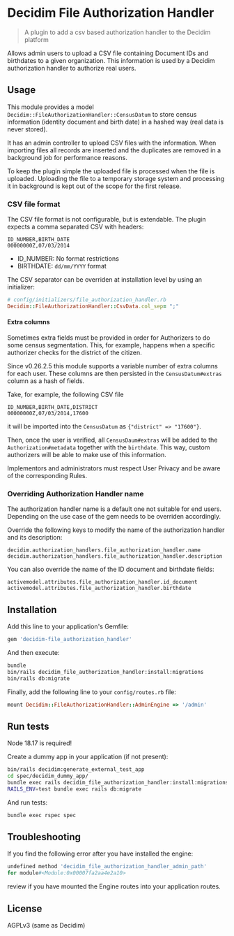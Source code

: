 # Decidim File Authorization Handler

> A plugin to add a csv based authorization handler to the Decidim platform

Allows admin users to upload a CSV file containing Document IDs and birthdates
to a given organization.
This information is used by a Decidim authorization handler to authorize real
users.

## Usage

This module provides a model `Decidim::FileAuthorizationHandler::CensusDatum`
to store census information (identity document and birth date) in a hashed way
(real data is never stored).

It has an admin controller to upload CSV files with the information. When
importing files all records are inserted and the duplicates are removed in a
background job for performance reasons.

To keep the plugin simple the uploaded file is processed when the file is
uploaded.
Uploading the file to a temporary storage system and processing it in
background is kept out of the scope for the first release.

### CSV file format

The CSV file format is not configurable, but is extendable. The plugin expects a comma separated
CSV with headers:

```console
ID_NUMBER,BIRTH_DATE
00000000Z,07/03/2014
```

- ID_NUMBER: No format restrictions
- BIRTHDATE: `dd/mm/YYYY` format

The CSV separator can be overriden at installation level by using an
initializer:

```ruby
# config/initializers/file_authorization_handler.rb
Decidim::FileAuthorizationHandler::CsvData.col_sep= ";"
```

#### Extra columns

Sometimes extra fields must be provided in order for Authorizers to do some census segmentation. This, for example,
happens when a specific authorizer checks for the district of the citizen.

Since v0.26.2.5 this module supports a variable number of extra columns for each user. These columns are then persisted
in the `CensusDatum#extras` column as a hash of fields.

Take, for example, the following CSV file

```console
ID_NUMBER,BIRTH_DATE,DISTRICT
00000000Z,07/03/2014,17600
```

it will be imported into the `CensusDatum` as `{"district" => "17600"}`.

Then, once the user is verified, all `CensusDaum#extras` will be added to the `Authorization#metadata` together with the `birthdate`. This way, custom authorizers will be able to make use of this information.

Implementors and administrators must respect User Privacy and be aware of the corresponding Rules.

### Overriding Authorization Handler name

The authorization handler name is a default one not suitable for end users.
Depending on the use case of the gem needs to be overriden accordingly.

Override the following keys to modify the name of the authorization handler and
its description:

`decidim.authorization_handlers.file_authorization_handler.name`
`decidim.authorization_handlers.file_authorization_handler.description`

You can also override the name of the ID document and birthdate fields:

`activemodel.attributes.file_authorization_handler.id_document`
`activemodel.attributes.file_authorization_handler.birthdate`

## Installation

Add this line to your application's Gemfile:

```ruby
gem 'decidim-file_authorization_handler'
```

And then execute:

```bash
bundle
bin/rails decidim_file_authorization_handler:install:migrations
bin/rails db:migrate
```

Finally, add the following line to your `config/routes.rb` file:

```ruby
mount Decidim::FileAuthorizationHandler::AdminEngine => '/admin'
```

## Run tests

Node 18.17 is required!

Create a dummy app in your application (if not present):

```bash
bin/rails decidim:generate_external_test_app
cd spec/decidim_dummy_app/
bundle exec rails decidim_file_authorization_handler:install:migrations
RAILS_ENV=test bundle exec rails db:migrate
```

And run tests:

```bash
bundle exec rspec spec
```

## Troubleshooting

If you find the following error after you have installed the engine:

```bash
undefined method 'decidim_file_authorization_handler_admin_path'
for module#<Module:0x00007fa2aa4e2a10>
```

review if you have mounted the Engine routes into your application routes.

## License

AGPLv3 (same as Decidim)
